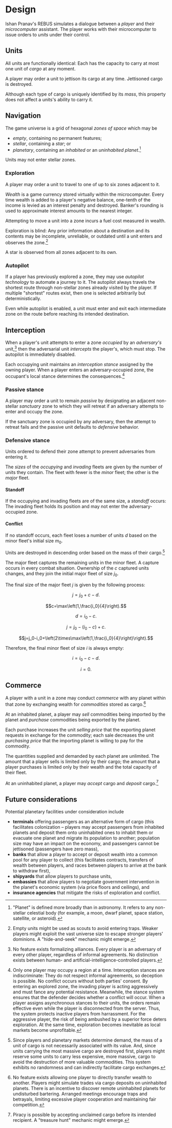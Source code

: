 <!-- Copyright (c) 2021-2022 Ishan Pranav. All rights reserved. -->
<!-- Licensed under the MIT License. -->

# Design
Ishan Pranav\'s REBUS simulates a dialogue between a _player_ and their _microcomputer_ assistant. The player works with their microcomputer to issue orders to _units_ under their control.
## Units
All units are functionally identical: Each has the capacity to carry at most one unit of _cargo_  at any moment.

A player may order a unit to jettison its cargo at any time. Jettisoned cargo is destroyed.

Although each type of cargo is uniquely identified by its _mass_, this property does not affect a units\'s ability to carry it.
## Navigation
The game universe is a grid of hexagonal _zones of space_ which may be
- _empty_, containing no permanent features;
- _stellar_, containing a _star_; or
- _planetary_, containing an _inhabited_ or an _uninhabited planet_.[^1]

Units may not enter stellar zones.
### Exploration
A player may order a unit to travel to one of up to six zones adjacent to it.

_Wealth_ is a game currency stored virtually within the microcomputer. Every time wealth is added to a player\'s negative balance, one-tenth of the income is levied as an interest penalty and destroyed. Banker\'s rounding is used to approximate interest amounts to the nearest integer.

Attempting to move a unit into a zone incurs a fuel cost measured in wealth.

Exploration is blind: Any prior information about a destination and its contents may be incomplete, unreliable, or outdated until a unit enters and observes the zone.[^2]

A star is observed from all zones adjacent to its own.
### Autopilot
If a player has previously explored a zone, they may use _autopilot technology_ to automate a journey to it. The autopilot always travels the shortest route through non-stellar zones already visited by the player. If multiple "shortest" routes exist, then one is selected arbitrarily but deterministically. 

Even while autopilot is enabled, a unit must enter and exit each intermediate zone on the route before reaching its intended destination.
## Interception
When a player\'s unit attempts to enter a zone _occupied_ by an _adversary\'s_ unit,[^3] then the adversarial unit _intercepts_ the player\'s, which must stop. The autopilot is immediately disabled.

Each occupying unit maintains an _interception stance_ assigned by the owning player. When a player enters an adversary-occupied zone, the occupant\'s local stance determines the consequences.[^4]

### Passive stance
A player may order a unit to remain _passive_ by designating an adjacent non-stellar _sanctuary_ zone to which they will retreat if an adversary attempts to enter and occupy the zone.

If the sanctuary zone is occupied by any adversary, then the attempt to retreat fails and the passive unit defaults to _defensive_ behavior.

### Defensive stance
Units ordered to defend their zone attempt to prevent adversaries from entering it.

The _sizes_ of the _occupying_ and _invading_ fleets are given by the number of units they contain. The fleet with fewer is the _minor_ fleet; the other is the _major_ fleet.

#### Standoff
If the occupying and invading fleets are of the same size, a _standoff_ occurs: The invading fleet holds its position and may not enter the adversary-occupied zone.

#### Conflict
If no standoff occurs, each fleet loses a number of units $d$ based on the minor fleet\'s initial size $m_0$.

Units are destroyed in descending order based on the mass of their cargo.[^5]

The major fleet captures the remaining units in the minor fleet. A capture occurs in every combat situation. Ownership of the $c$ captured units changes, and they join the initial major fleet of size $j_0$.

The final size of the major fleet $j$ is given by the following process:

$$j=j_0+c-d.$$

$$c=\max\left(1,\frac{i_0}{4}\right).$$

$$d=i_0-c.$$

$$j=j_0-\left(i_0-c\right)+c.$$

$$j=j_0-i_0+\left(2\times\max\left(1,\frac{i_0}{4}\right)\right).$$

Therefore, the final minor fleet of size $i$ is always empty:

$$i=i_0-c-d.$$

$$i=0.$$

## Commerce
A player with a unit in a zone may conduct _commerce_ with any planet within that zone by exchanging wealth for _commodities_ stored as cargo.[^6]

At an inhabited planet, a player may _sell_ commodities being imported by the planet and _purchase_ commodities being exported by the planet.

Each purchase increases the unit _selling price_ that the exporting planet requests in exchange for the commodity; each sale decreases the unit _purchasing price_ that the importing planet is willing to pay for the commodity.

The quantities supplied and demanded by each planet are unlimited. The amount that a player sells is limited only by their cargo; the amount that a player purchases is limited only by their wealth and the total capacity of their fleet. 

At an uninhabited planet, a player may _accept_ cargo and _deposit_ cargo.[^7]

## Future considerations
Potential planetary facilities under consideration include
- **terminals** offering passengers as an alternative form of cargo (this facilitates colonization – players may accept passengers from inhabited planets and deposit them onto uninhabited ones to inhabit them or evacuate one planet and migrate its population to another; population size may have an impact on the economy, and passengers cannot be jettisoned (passengers have zero mass),
- **banks** that allow a player to accept or deposit wealth into a common pool for any player to collect (this facilitates contracts, transfers of wealth between players, and races between players to arrive at the bank to withdraw first),
- **shipyards** that allow players to purchase units,
- **embassies** that allow players to negotiate government intervention in the planet\'s economic system (via price floors and ceilings), and
- **insurance agencies** that mitigate the risks of exploration and conflict.

[^1]: \"Planet\" is defined more broadly than in astronomy. It refers to any non-stellar celestial body (for example, a moon, dwarf planet, space station, satellite, or asteroid).

[^2]: Empty units might be used as scouts to avoid entering traps. Weaker players might exploit the vast universe size to escape stronger players\' dominions. A \"hide-and-seek\" mechanic might emerge.

[^3]: No feature exists formalizing alliances. Every player is an adversary of every other player, regardless of informal agreements. No distinction exists between human- and artificial-intelligence-controlled players.

[^4]: Only one player may occupy a region at a time. Interception stances are indiscriminate: They do not respect informal agreements, so deception is possible. No conflict occurs without both parties\' consent. By entering an explored zone, the invading player is acting aggressively and must fance any potential resistance. Meanwhile, the stance system ensures that the defender decides whether a conflict will occur. When a player assigns asynchronous stances to their units, the orders remain effective even while the player is disconnected from the server. Thus, the system protects inactive players from harrassment. For the aggressive player, the risk of being ambushed by a superior force deters exploration. At the same time, exploration becomes inevitable as local markets become unprofitable.

[^5]: Since players and planetary markets determine demand, the mass of a unit of cargo is not necessarily associated with its value. And, since units carrying the most massive cargo are destroyed first, players might reserve some units to carry less expensive, more massive, cargo to avoid the destruction of more valuable commodities. This system exhibits no randomness and can indirectly facilitate cargo exchanges.

[^6]: No feature exists allowing one player to directly transfer wealth to another. Players might simulate trades via cargo deposits on uninhabited planets. There is an incentive to discover remote uninhabited planets for undisturbed bartering. Arranged meetings encourage traps and betrayals, limiting excessive player cooperation and maintaining fair competition.

[^7]: Piracy is possible by accepting unclaimed cargo before its intended recipient. A \"treasure hunt\" mechanic might emerge.
